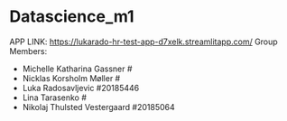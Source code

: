 # Datascience_m1
APP LINK: https://lukarado-hr-test-app-d7xelk.streamlitapp.com/
Group Members:
- Michelle Katharina Gassner #
- Nicklas Korsholm Møller #
- Luka Radosavljevic #20185446
- Lina Tarasenko #
- Nikolaj Thulsted Vestergaard #20185064
